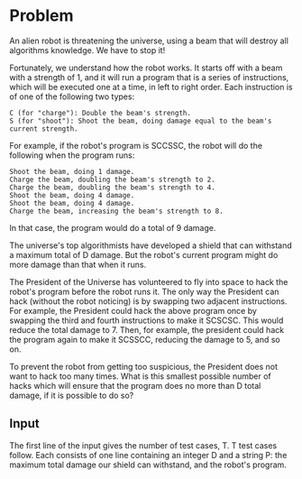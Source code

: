 # Problem

An alien robot is threatening the universe, using a beam that will destroy all algorithms knowledge. We have to stop it!

Fortunately, we understand how the robot works. It starts off with a beam with a strength of 1, and it will run a program that is a series of instructions, which will be executed one at a time, in left to right order. Each instruction is of one of the following two types:

    C (for "charge"): Double the beam's strength.
    S (for "shoot"): Shoot the beam, doing damage equal to the beam's current strength.

For example, if the robot's program is SCCSSC, the robot will do the following when the program runs:

    Shoot the beam, doing 1 damage.
    Charge the beam, doubling the beam's strength to 2.
    Charge the beam, doubling the beam's strength to 4.
    Shoot the beam, doing 4 damage.
    Shoot the beam, doing 4 damage.
    Charge the beam, increasing the beam's strength to 8.

In that case, the program would do a total of 9 damage.

The universe's top algorithmists have developed a shield that can withstand a maximum total of D damage. But the robot's current program might do more damage than that when it runs.

The President of the Universe has volunteered to fly into space to hack the robot's program before the robot runs it. The only way the President can hack (without the robot noticing) is by swapping two adjacent instructions. For example, the President could hack the above program once by swapping the third and fourth instructions to make it SCSCSC. This would reduce the total damage to 7. Then, for example, the president could hack the program again to make it SCSSCC, reducing the damage to 5, and so on.

To prevent the robot from getting too suspicious, the President does not want to hack too many times. What is this smallest possible number of hacks which will ensure that the program does no more than D total damage, if it is possible to do so?

## Input

The first line of the input gives the number of test cases, T. T test cases follow. Each consists of one line containing an integer D and a string P: the maximum total damage our shield can withstand, and the robot's program.
